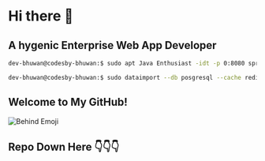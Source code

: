 # Hi there 👋 

## A hygenic Enterprise Web App Developer
```bash
dev-bhuwan@codesby-bhuwan:$ sudo apt Java Enthusiast -idt -p 0:8080 springboot:v21
```
```bash
dev-bhuwan@codesby-bhuwan:$ sudo dataimport --db posgresql --cache redis --ORM hibernate --cloud AWS.basics 
```

## Welcome to My GitHub!

![Behind Emoji](https://media2.giphy.com/media/v1.Y2lkPTc5MGI3NjExNnc2Zm84bXB1Zmg5OWFjajVvZGNqeWFwd3M3bWxpbjR4dDRpMGM1ciZlcD12MV9pbnRlcm5hbF9naWZfYnlfaWQmY3Q9Zw/f8X0VZ33mAsreX9ZHB/giphy.gif)

## Repo Down Here 👇👇👇
